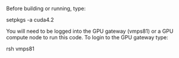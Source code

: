Before building or running, type:

setpkgs -a cuda4.2 

You will need to be logged into the GPU gateway (vmps81)
or a GPU compute node to run this code. To login to the
GPU gateway type:

rsh vmps81